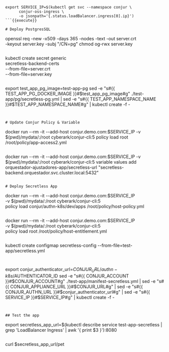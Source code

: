 

```
export SERVICE_IP=$(kubectl get svc --namespace conjur \
      conjur-oss-ingress \
      -o jsonpath='{.status.loadBalancer.ingress[0].ip}')
```{{execute}}

# Deploy PostgresSQL 

```
openssl req -new -x509 -days 365 -nodes -text -out server.crt \
  -keyout server.key -subj "/CN=pg"
chmod og-rwx server.key
```{{execute}}

```
kubectl create secret generic \
  secretless-backend-certs \
  --from-file=server.crt \
  --from-file=server.key
```{{execute}}

```
export test_app_pg_image=test-app-pg
sed -e "s#{{ TEST_APP_PG_DOCKER_IMAGE }}#$test_app_pg_image#g" ./test-app/pg/secretless-pg.yml |
  sed -e "s#{{ TEST_APP_NAMESPACE_NAME }}#$TEST_APP_NAMESPACE_NAME#g" |
  kubectl create -f -
```{{execute}}


# Update Conjur Policy & Variable

```
docker run --rm -it --add-host conjur.demo.com:$SERVICE_IP -v $(pwd)/mydata/:/root cyberark/conjur-cli:5 policy load root /root/policy/app-access2.yml
```{{execute}}

```
docker run --rm -it --add-host conjur.demo.com:$SERVICE_IP -v $(pwd)/mydata/:/root cyberark/conjur-cli:5 variable values add orquestador-ajustadores-app/secretless-url "secretless-backend.orquestador.svc.cluster.local:5432"
```{{execute}}

# Deploy Secretless App

```
docker run --rm -it --add-host conjur.demo.com:$SERVICE_IP \
-v $(pwd)/mydata/:/root cyberark/conjur-cli:5 \
policy load conjur/authn-k8s/dev/apps /root/policy/host-policy.yml
```{{execute}}

```
docker run --rm -it --add-host conjur.demo.com:$SERVICE_IP \
-v $(pwd)/mydata/:/root cyberark/conjur-cli:5 \
policy load root /root/policy/host-entitlement.yml
```{{execute}}

```
kubectl create configmap secretless-config --from-file=test-app/secretless.yml
```{{execute}}


```
  export conjur_authenticator_url=$CONJUR_URL/authn-k8s/$AUTHENTICATOR_ID
  sed -e "s#{{ CONJUR_ACCOUNT }}#$CONJUR_ACCOUNT#g"  ./test-app/manifest-secretless.yml |
  sed -e "s#{{ CONJUR_APPLIANCE_URL }}#$CONJUR_URL#g" |
  sed -e "s#{{ CONJUR_AUTHN_URL }}#$conjur_authenticator_url#g" |
  sed -e "s#{{ SERVICE_IP }}#$SERVICE_IP#g" |
  kubectl create -f -
```{{execute}}


## Test the app

```
export secretless_app_url=$(kubectl describe service test-app-secretless | grep 'LoadBalancer Ingress' | awk '{ print $3 }'):8080
```{{execute}}

```
curl $secretless_app_url/pet
```{{execute}}
